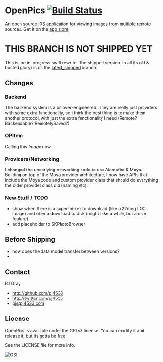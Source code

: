 # OpenPics [![Build Status](https://travis-ci.org/pj4533/OpenPics.png?branch=master)](https://travis-ci.org/pj4533/OpenPics?branch=master)

An open source iOS application for viewing images from multiple remote sources. Get it on the [app store](https://itunes.apple.com/us/app/openpics/id633423505?ls=1&mt=8).


# THIS BRANCH IS NOT SHIPPED YET

This is the in-progress swift rewrite. The shipped version (in all its old & busted glory) is on the [latest_shipped](https://github.com/pj4533/OpenPics/tree/latest_shipped) branch.


## Changes
### Backend
The backend system is a bit over-engineered.  They are really just providers with some extra functionality, so i think the best thing is to make them another protocol, with just the extra functionality I need (Remote?  Backendable?  RemotelySaved?)

### OPItem
Calling this _Image_ now.

### Providers/Networking
I changed the underlying networking code to use Alamofire & Moya.  Building on top of the Moya provider architecture, I now have APIs that include the Moya code and custom provider class that should do everything the older provider class did (naming etc).

### New Stuff / TODO
* show when there is a super-hi-rez to download (like a 22meg LOC image) and offer a download to disk (might take a while, but a nice feature)
* add placeholder to SKPhotoBrowser

## Before Shipping
* how does the data model transfer between versions?
* 
## Contact

PJ Gray

- http://github.com/pj4533
- http://twitter.com/pj4533
- pj@pj4533.com

## License

OpenPics is available under the GPLv3 license.  You can modify it and release it, but its gotta be free.

See the LICENSE file for more info.

![OSI](OpenPics/Images/OSI/OSI-logo-100x117.png "OSI")

